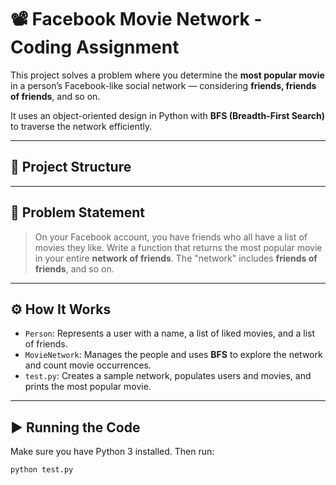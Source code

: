 # 📽️ Facebook Movie Network - Coding Assignment

This project solves a problem where you determine the **most popular movie** in a person’s Facebook-like social network — considering **friends, friends of friends**, and so on.

It uses an object-oriented design in Python with **BFS (Breadth-First Search)** to traverse the network efficiently.

---

## 📁 Project Structure

---

## 🧠 Problem Statement

> On your Facebook account, you have friends who all have a list of movies they like.
> Write a function that returns the most popular movie in your entire **network of friends**.
> The "network" includes **friends of friends**, and so on.

---

## ⚙️ How It Works

- `Person`: Represents a user with a name, a list of liked movies, and a list of friends.
- `MovieNetwork`: Manages the people and uses **BFS** to explore the network and count movie occurrences.
- `test.py`: Creates a sample network, populates users and movies, and prints the most popular movie.

---

## ▶️ Running the Code

Make sure you have Python 3 installed. Then run:

```bash
python test.py

